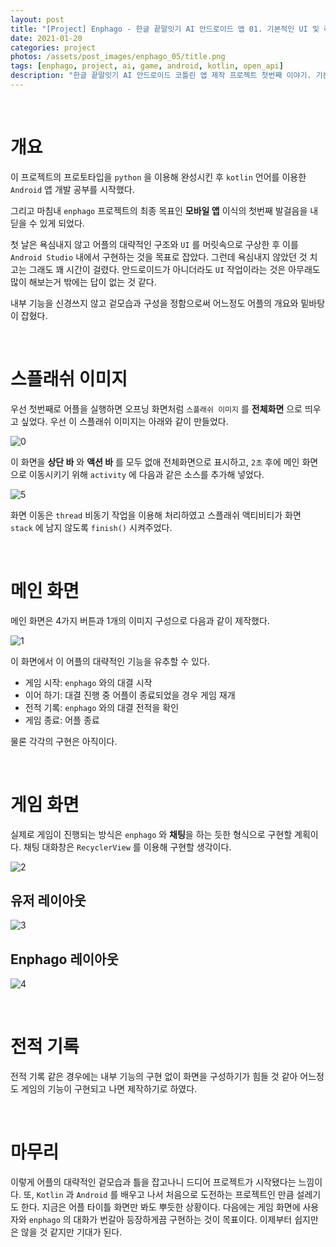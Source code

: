 ```yaml
---
layout: post
title: "[Project] Enphago - 한글 끝말잇기 AI 안드로이드 앱 01. 기본적인 UI 및 리소스 제작"
date: 2021-01-20
categories: project
photos: /assets/post_images/enphago_05/title.png
tags: [enphago, project, ai, game, android, kotlin, open_api]
description: "한글 끝말잇기 AI 안드로이드 코틀린 앱 제작 프로젝트 첫번째 이야기. 기본적인 UI 구성과 리소스 제작"
---
```


<br>

# 개요

이 프로젝트의 프로토타입을 `python` 을 이용해 완성시킨 후 `kotlin` 언어를 이용한 `Android` 앱 개발 공부를 시작했다.

그리고 마침내 `enphago` 프로젝트의 최종 목표인 **모바일 앱** 이식의 첫번째 발걸음을 내딛을 수 있게 되었다.

첫 날은 욕심내지 않고 어플의 대략적인 구조와 `UI` 를 머릿속으로 구상한 후 이를 `Android Studio` 내에서 구현하는 것을 목표로 잡았다. 그런데 욕심내지 않았던 것 치고는 그래도 꽤 시간이 걸렸다. 안드로이드가 아니더라도 `UI` 작업이라는 것은 아무래도 많이 해보는거 밖에는 답이 없는 것 같다.

내부 기능을 신경쓰지 않고 겉모습과 구성을 정함으로써 어느정도 어플의 개요와 밑바탕이 잡혔다.

<br>

# 스플래쉬 이미지

우선 첫번째로 어플을 실행하면 오프닝 화면처럼 `스플래쉬 이미지` 를 **전체화면** 으로 띄우고 싶었다. 우선 이 스플래쉬 이미지는 아래와 같이 만들었다.

![0](/assets/post_images/enphago_05/0.png)

이 화면을 **상단 바** 와 **액션 바** 를 모두 없애 전체화면으로 표시하고, `2초` 후에 메인 화면으로 이동시키기 위해 `activity` 에 다음과 같은 소스를 추가해 넣었다.

![5](/assets/post_images/enphago_05/5.png)

화면 이동은 `thread` 비동기 작업을 이용해 처리하였고 스플래쉬 액티비티가 화면 `stack` 에 남지 않도록 `finish()` 시켜주었다.

<br>

# 메인 화면

메인 화면은 4가지 버튼과 1개의 이미지 구성으로 다음과 같이 제작했다.

![1](/assets/post_images/enphago_05/1.png)

이 화면에서 이 어플의 대략적인 기능을 유추할 수 있다.

- 게임 시작: `enphago` 와의 대결 시작
- 이어 하기: 대결 진행 중 어플이 종료되었을 경우 게임 재개
- 전적 기록: `enphago` 와의 대결 전적을 확인
- 게임 종료: 어플 종료

물론 각각의 구현은 아직이다.

<br>

# 게임 화면

실제로 게임이 진행되는 방식은 `enphago` 와 **채팅**을 하는 듯한 형식으로 구현할 계획이다. 채팅 대화창은 `RecyclerView` 를 이용해 구현할 생각이다.

![2](/assets/post_images/enphago_05/2.png)

## 유저 레이아웃

![3](/assets/post_images/enphago_05/3.png)

## Enphago 레이아웃

![4](/assets/post_images/enphago_05/4.png)

<br>

# 전적 기록

전적 기록 같은 경우에는 내부 기능의 구현 없이 화면을 구성하기가 힘들 것 같아 어느정도 게임의 기능이 구현되고 나면 제작하기로 하였다.

<br>

# 마무리

이렇게 어플의 대략적인 겉모습과 틀을 잡고나니 드디어 프로젝트가 시작됐다는 느낌이다. 또, `Kotlin` 과 `Android` 를 배우고 나서 처음으로 도전하는 프로젝트인 만큼 설레기도 한다. 지금은 어플 타이틀 화면만 봐도 뿌듯한 상황이다. 다음에는 게임 화면에 사용자와 `enphago` 의 대화가 번갈아 등장하게끔 구현하는 것이 목표이다. 이제부터 쉽지만은 않을 것 같지만 기대가 된다.